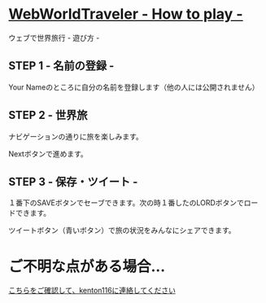 # [WebWorldTraveler - How to play -](https://kenton116.github.io/WebWorldTraveler/wwt.html)
ウェブで世界旅行 - 遊び方 -

## STEP 1 - 名前の登録 -
Your Nameのところに自分の名前を登録します（他の人には公開されません）

## STEP 2 - 世界旅
ナビゲーションの通りに旅を楽しみます。

Nextボタンで進めます。

## STEP 3 - 保存・ツイート -
１番下のSAVEボタンでセーブできます。次の時１番したのLORDボタンでロードできます。

ツイートボタン（青いボタン）で旅の状況をみんなにシェアできます。

# ご不明な点がある場合...
[こちらをご確認して、kenton116に連絡してください](https://kenotn116.github.io#連絡先)